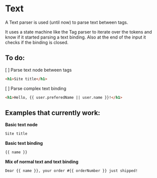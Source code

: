 # Text
A Text parser is used (until now) to parse text between tags.

It uses a state machine like the Tag parser to iterate over the tokens and know if it started parsing a text binding. Also at the end of the input it checks if the binding is closed.

## To do:
[ ] Parse text node between tags
```html
<h1>Site title</h1>
```

[ ] Parse complex text binding
```html
<h1>Hello, {{ user.preferedName || user.name }}!</h1>
```

## Examples that currently work:
**Basic text node**
```html
Site title
```

**Basic text binding**
```html
{{ name }}
```

**Mix of normal text and text binding**
```html
Dear {{ name }}, your order #{{ orderNumber }} just shipped!
```
